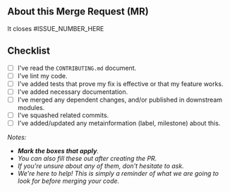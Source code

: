 ## About this Merge Request (MR)

It closes #ISSUE_NUMBER_HERE

## Checklist

- [ ] I've read the `CONTRIBUTING.md` document.
- [ ] I've lint my code.
- [ ] I've added tests that prove my fix is effective or that my feature works.
- [ ] I've added necessary documentation.
- [ ] I've merged any dependent changes, and/or published in downstream modules.
- [ ] I've squashed related commits.
- [ ] I've added/updated any metainformation (label, milestone) about this.

_Notes:_
- _**Mark the boxes that apply**._
- _You can also fill these out after creating the PR._
- _If you're unsure about any of them, don't hesitate to ask._
- _We're here to help! This is simply a reminder of what we are going to look for before merging your code._
